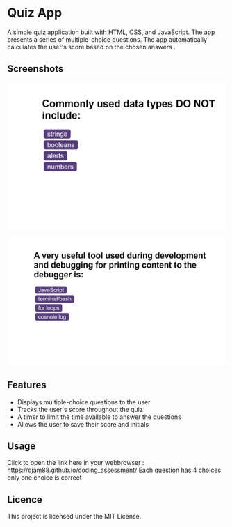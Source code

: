 # Quiz App

A simple quiz application built with HTML, CSS, and JavaScript. The app presents a series of multiple-choice questions. The app automatically calculates the user's score based on the chosen answers .

## Screenshots

![Quiz App Home Page](./images/Screenshot%202023-08-01%20233136.png)

![Quiz App Question](./images/Screenshot%202023-08-01%20233226.png)

## Features

- Displays multiple-choice questions to the user
- Tracks the user's score throughout the quiz
- A timer to limit the time available to answer the questions
- Allows the user to save their score and initials

## Usage

Click to open the link here in your webbrowser : https://djam88.github.io/coding_assessment/
Each question has 4 choices
only one choice is correct

## Licence

This project is licensed under the MIT License.
